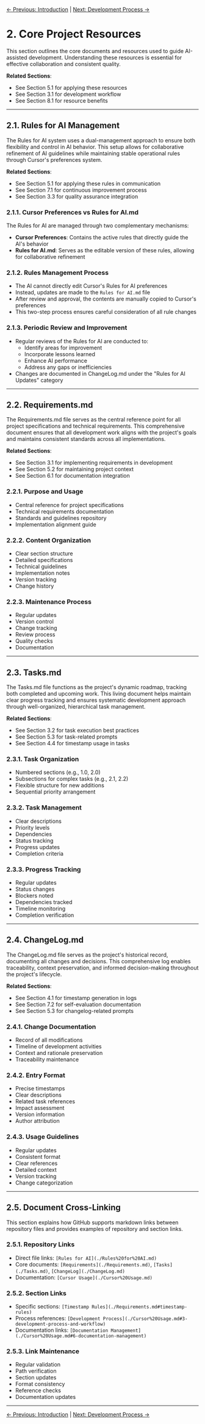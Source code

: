 [← Previous: Introduction](./01_Introduction.md) | [Next: Development Process →](./03_Development_Process.md)

# 2. Core Project Resources

This section outlines the core documents and resources used to guide AI-assisted development. Understanding these resources is essential for effective collaboration and consistent quality.

**Related Sections**:
- See Section 5.1 for applying these resources
- See Section 3.1 for development workflow
- See Section 8.1 for resource benefits

---

## 2.1. Rules for AI Management

The Rules for AI system uses a dual-management approach to ensure both flexibility and control in AI behavior. This setup allows for collaborative refinement of AI guidelines while maintaining stable operational rules through Cursor's preferences system.

**Related Sections**:
- See Section 5.1 for applying these rules in communication
- See Section 7.1 for continuous improvement process
- See Section 3.3 for quality assurance integration

### 2.1.1. Cursor Preferences vs Rules for AI.md
The Rules for AI are managed through two complementary mechanisms:
- **Cursor Preferences**: Contains the active rules that directly guide the AI's behavior
- **Rules for AI.md**: Serves as the editable version of these rules, allowing for collaborative refinement

### 2.1.2. Rules Management Process
- The AI cannot directly edit Cursor's Rules for AI preferences
- Instead, updates are made to the `Rules for AI.md` file
- After review and approval, the contents are manually copied to Cursor's preferences
- This two-step process ensures careful consideration of all rule changes

### 2.1.3. Periodic Review and Improvement
- Regular reviews of the Rules for AI are conducted to:
  - Identify areas for improvement
  - Incorporate lessons learned
  - Enhance AI performance
  - Address any gaps or inefficiencies
- Changes are documented in ChangeLog.md under the "Rules for AI Updates" category

---

## 2.2. Requirements.md

The Requirements.md file serves as the central reference point for all project specifications and technical requirements. This comprehensive document ensures that all development work aligns with the project's goals and maintains consistent standards across all implementations.

**Related Sections**:
- See Section 3.1 for implementing requirements in development
- See Section 5.2 for maintaining project context
- See Section 6.1 for documentation integration

### 2.2.1. Purpose and Usage
- Central reference for project specifications
- Technical requirements documentation
- Standards and guidelines repository
- Implementation alignment guide

### 2.2.2. Content Organization
- Clear section structure
- Detailed specifications
- Technical guidelines
- Implementation notes
- Version tracking
- Change history

### 2.2.3. Maintenance Process
- Regular updates
- Version control
- Change tracking
- Review process
- Quality checks
- Documentation

---

## 2.3. Tasks.md

The Tasks.md file functions as the project's dynamic roadmap, tracking both completed and upcoming work. This living document helps maintain clear progress tracking and ensures systematic development approach through well-organized, hierarchical task management.

**Related Sections**:
- See Section 3.2 for task execution best practices
- See Section 5.3 for task-related prompts
- See Section 4.4 for timestamp usage in tasks

### 2.3.1. Task Organization
- Numbered sections (e.g., 1.0, 2.0)
- Subsections for complex tasks (e.g., 2.1, 2.2)
- Flexible structure for new additions
- Sequential priority arrangement

### 2.3.2. Task Management
- Clear descriptions
- Priority levels
- Dependencies
- Status tracking
- Progress updates
- Completion criteria

### 2.3.3. Progress Tracking
- Regular updates
- Status changes
- Blockers noted
- Dependencies tracked
- Timeline monitoring
- Completion verification

---

## 2.4. ChangeLog.md

The ChangeLog.md file serves as the project's historical record, documenting all changes and decisions. This comprehensive log enables traceability, context preservation, and informed decision-making throughout the project's lifecycle.

**Related Sections**:
- See Section 4.1 for timestamp generation in logs
- See Section 7.2 for self-evaluation documentation
- See Section 5.3 for changelog-related prompts

### 2.4.1. Change Documentation
- Record of all modifications
- Timeline of development activities
- Context and rationale preservation
- Traceability maintenance

### 2.4.2. Entry Format
- Precise timestamps
- Clear descriptions
- Related task references
- Impact assessment
- Version information
- Author attribution

### 2.4.3. Usage Guidelines
- Regular updates
- Consistent format
- Clear references
- Detailed context
- Version tracking
- Change categorization

---

## 2.5. Document Cross-Linking

This section explains how GitHub supports markdown links between repository files and provides examples of repository and section links.

### 2.5.1. Repository Links
- Direct file links: `[Rules for AI](./Rules%20for%20AI.md)`
- Core documents: `[Requirements](./Requirements.md)`, `[Tasks](./Tasks.md)`, `[ChangeLog](./ChangeLog.md)`
- Documentation: `[Cursor Usage](./Cursor%20Usage.md)`

### 2.5.2. Section Links
- Specific sections: `[Timestamp Rules](./Requirements.md#timestamp-rules)`
- Process references: `[Development Process](./Cursor%20Usage.md#3-development-process-and-workflow)`
- Documentation links: `[Documentation Management](./Cursor%20Usage.md#6-documentation-management)`

### 2.5.3. Link Maintenance
- Regular validation
- Path verification
- Section updates
- Format consistency
- Reference checks
- Documentation updates

---

[← Previous: Introduction](./01_Introduction.md) | [Next: Development Process →](./03_Development_Process.md) 